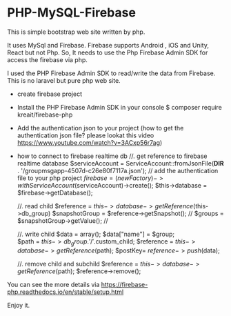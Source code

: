 # PHP-MySQL-Firebase
This is simple bootstrap web site written by php.

It uses MySql and Firebase.
Firebase supports Android , iOS and Unity, React but not Php.
So, It needs to use the Php Firebase Admin SDK for access the firebase via php.

I used the PHP Firebase Admin SDK to read/write the data from Firebase.
This is no laravel but pure php web site.

- create firebase project 

- Install the PHP Firebase Admin SDK in your console
  $ composer require kreait/firebase-php
  
- Add the authentication json to your project 
  (how to get the authentication json file? please lookat this video https://www.youtube.com/watch?v=3ACxp56r7ag)
  
- how to connect to firebase realtime db
  //. get reference to firebase realtime database
  $serviceAccount = ServiceAccount::fromJsonFile(__DIR__ . '/groupmsgapp-4507d-c26e80f7117a.json'); // add the authentication file to your php project
  $firebase = (new Factory)->withServiceAccount($serviceAccount)->create();
  $this->database = $firebase->getDatabase();
  
  //. read child
  $reference = $this->database->getReference($this->db_group)
  $snapshotGroup = $reference->getSnapshot();        //
  $groups = $snapshotGroup->getValue();  //
  
  //. write child
  $data = array();
  $data["name"] = $group;  
  $path = $this->db_group.'/'.$custom_child;
  $reference = $this->database->getReference($path);
  $postKey= $reference->push($data);
  
  //. remove child and subchild
  $reference = $this->database->getReference($path);
  $reference->remove();
  
You can see the more details via https://firebase-php.readthedocs.io/en/stable/setup.html

Enjoy it. 
 
